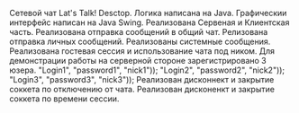 
Сетевой чат Lat's Talk!  Desctop.
Логика написана на Java. 
Графическии интерфейс написан на Java Swing.
Реализована Сервеная и Клиентская часть.
Реализована отправка сообщений в общий чат.
Релизована отправка личных сообщений.
Реализованы системные сообщения.
Реализована гостевая сессия и использование чата под ником.
Для демонстрации работы на серверной стороне зарегистрировано 3 юзера.
"Login1", "password1", "nick1"));
"Login2", "password2", "nick2"));
"Login3", "password3", "nick3"));
Реализован дисконнект и закрытие соккета по отключению от чата.
Реализован дисконенкт и закрытие соккета по времени сессии.
